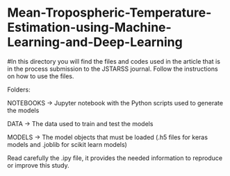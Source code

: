 # Mean-Tropospheric-Temperature-Estimation-using-Machine-Learning-and-Deep-Learning

#In this directory you will find the files and codes used in the article that is in the process 
submission to the JSTARSS journal. Follow the instructions on how to use the files.

Folders:

NOTEBOOKS -> Jupyter notebook with the Python scripts used to generate the models

DATA -> The data used to train and test the models

MODELS -> The model objects that must be loaded (.h5 files for keras models and .joblib for scikit learn models)

Read carefully the .ipy file, it provides the needed information to reproduce or improve this study.



